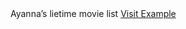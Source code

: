 
<!DOCTYPE html>
<html lang="en">
   <head>
       Ayanna’s lietime movie list
       <a href="https://www.movieboxpro.app/">Visit Example</a>
       <link rel="stylesheet" href="css/style.css">
       <meta charset="utf-8">
       <meta name="viewport" content="width=device-width, initial-scale=1.0">
       <meta name="author" content="Ayanna Johnson">
       <meta name="description" content="Ayanna’s Movie list">
       <meta name="keywords" content="Movie, List”>
       <style>
           html { font-family: arial ; }
       </style> 
   </head>
   <body>
   </body>
</html>


    </head>
    <body>
        <header>
<p> since I was little I loved watching movies, some people think it’s weird that I can watch movies all day long if I could. I love how some movies can change your perspective on something’s in this world. 
</p>
            <h1>romance genre movies</h1>
	<ol>
		<li>The Notebook </li>
		<li>To all the boys I’ve loved before</li>
		<li>me before you </li>
		<li>The fault in our stars</li>
	</ol>
            <nav>

            </nav>
        </header>

        <article>
            <header>
                <h2>comdey genre movies</h2>
	<ol>
		<li>instant family </li>
		<li>Are we done yet?</li>
		<li>senior year</li>
		<li>Madea goes to jail</li>
	</ol>

            </header>
        </article>
        <footer>
            <address>
                <h3> drama genre movies</h3>
	<ol>
		<li>I can do bad all by myself </li>
		<video controls autoplay=“false” muted=“true” width=“600”>
		<source src=“https://www.youtube.com/watch?v=nkUvBCW-tS4
		Type=video/youtube”>
	</video>

		<li>The hate you give </li>
		<li>wonder</li>
		<li>the last song</li>
	</ol>
		
            </address>
        </footer>
    </body> 
</html>

